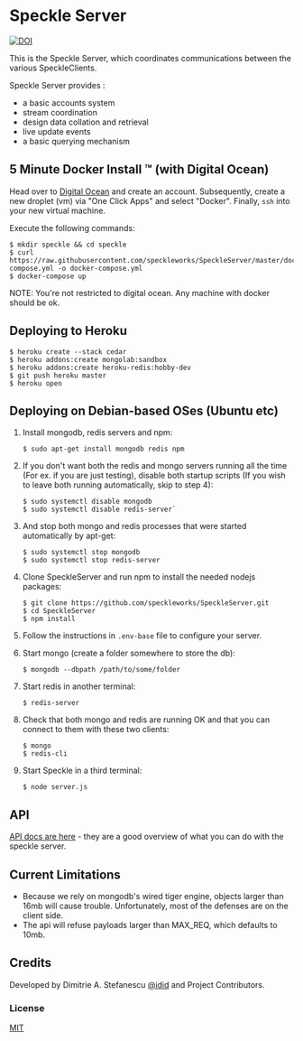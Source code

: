 # Speckle Server
[![DOI](https://zenodo.org/badge/74043433.svg)](https://zenodo.org/badge/latestdoi/74043433)

This is the Speckle Server, which coordinates communications between the various SpeckleClients.


Speckle Server provides :
- a basic accounts system
- stream coordination
- design data collation and retrieval
- live update events
- a basic querying mechanism

## 5 Minute Docker Install ™️ (with Digital Ocean)

Head over to [Digital Ocean](https://www.digitalocean.com/) and create an account. Subsequently, create a new droplet (vm) via "One Click Apps" and select "Docker". Finally, `ssh` into your new virtual machine.

Execute the following commands:

    $ mkdir speckle && cd speckle
    $ curl https://raw.githubusercontent.com/speckleworks/SpeckleServer/master/docker-compose.yml -o docker-compose.yml
    $ docker-compose up

NOTE: You're not restricted to digital ocean. Any machine with docker should be ok.

## Deploying to Heroku

    $ heroku create --stack cedar
    $ heroku addons:create mongolab:sandbox
    $ heroku addons:create heroku-redis:hobby-dev
    $ git push heroku master
    $ heroku open

## Deploying on Debian-based OSes (Ubuntu etc)

1) Install mongodb, redis servers and npm: 

       $ sudo apt-get install mongodb redis npm

2) If you don't want both the redis and mongo servers running all the time (For ex. if you are just testing), disable both startup scripts (If you wish to leave both running automatically, skip to step 4):

       $ sudo systemctl disable mongodb
       $ sudo systemctl disable redis-server`

3) And stop both mongo and redis processes that were started automatically by apt-get: 

       $ sudo systemctl stop mongodb
       $ sudo systemctl stop redis-server

4) Clone SpeckleServer and run npm to install the needed nodejs packages: 

       $ git clone https://github.com/speckleworks/SpeckleServer.git
       $ cd SpeckleServer
       $ npm install

5) Follow the instructions in `.env-base` file to configure your server.
    
6) Start mongo (create a folder somewhere to store the db): 

       $ mongodb --dbpath /path/to/some/folder
    
7) Start redis in another terminal: 

       $ redis-server
 
8) Check that both mongo and redis are running OK and that you can connect to them with these two clients:

       $ mongo
       $ redis-cli
    
9) Start Speckle in a third terminal: 

       $ node server.js

## API
[API docs are here](https://speckleworks.github.io/SpeckleOpenApi/#introduction) - they are a good overview of what you can do with the speckle server.

## Current Limitations

- Because we rely on mongodb's wired tiger engine, objects larger than 16mb will cause trouble. Unfortunately, most of the defenses are on the client side. 
- The api will refuse payloads larger than MAX_REQ, which defaults to 10mb.

## Credits
Developed by Dimitrie A. Stefanescu [@idid](http://twitter.com/idid) and Project Contributors.

### License
[MIT](https://github.com/speckleworks/SpeckleServer/blob/master/LICENSE)
